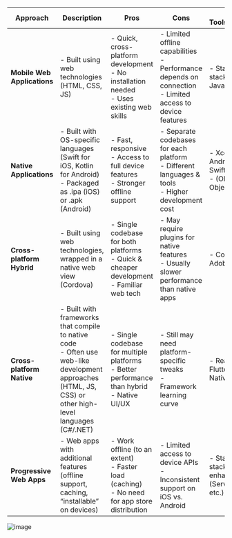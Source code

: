 Approach                | Description                                                                                   | Pros                                                                                  | Cons                                                                | Common Tools/Frameworks
----------------------- | --------------------------------------------------------------------------------------------- | ------------------------------------------------------------------------------------ | ------------------------------------------------------------------- | --------------------------
**Mobile Web Applications** | - Built using web technologies (HTML, CSS, JS)                                              | - Quick, cross-platform development<br>- No installation needed<br>- Uses existing web skills | - Limited offline capabilities<br>- Performance depends on connection<br>- Limited access to device features | - Standard web stack (HTML, CSS, JavaScript)
**Native Applications** | - Built with OS-specific languages (Swift for iOS, Kotlin for Android)<br>- Packaged as .ipa (iOS) or .apk (Android) | - Fast, responsive<br>- Access to full device features<br>- Stronger offline support | - Separate codebases for each platform<br>- Different languages & tools<br>- Higher development cost | - Xcode (iOS), Android Studio, Swift, Kotlin<br>- (Older) Objective-C, Java
**Cross-platform Hybrid** | - Built using web technologies, wrapped in a native web view (Cordova)                        | - Single codebase for both platforms<br>- Quick & cheaper development<br>- Familiar web tech | - May require plugins for native features<br>- Usually slower performance than native apps | - Cordova, Ionic, Adobe PhoneGap
**Cross-platform Native** | - Built with frameworks that compile to native code<br>- Often use web-like development approaches (HTML, JS, CSS) or other high-level languages (C#/.NET) | - Single codebase for multiple platforms<br>- Better performance than hybrid<br>- Native UI/UX | - Still may need platform-specific tweaks<br>- Framework learning curve | - React Native, Flutter, Xamarin, NativeScript
**Progressive Web Apps** | - Web apps with additional features (offline support, caching, “installable” on devices)       | - Work offline (to an extent)<br>- Faster load (caching)<br>- No need for app store distribution | - Limited access to device APIs<br>- Inconsistent support on iOS vs. Android | - Standard web stack + PWA enhancements (Service Workers, etc.)




![image](https://github.com/user-attachments/assets/f3428635-0334-4b78-82f8-65908473e263)
